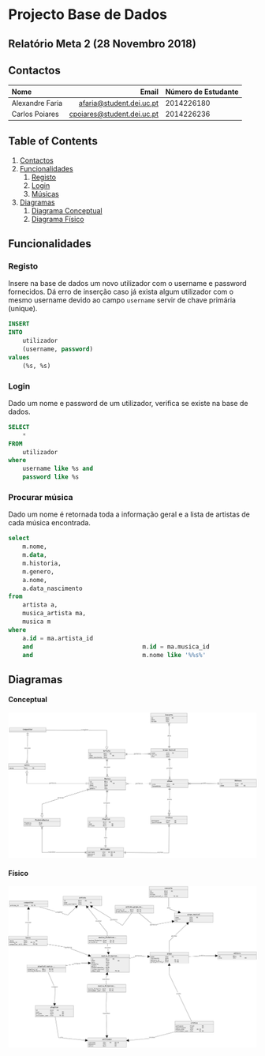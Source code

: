 # Projecto Base de Dados
## Relatório Meta 2 (28 Novembro 2018)

## Contactos

| Nome | Email | Número de Estudante | 
|:---|---:|:---|
| Alexandre Faria | afaria@student.dei.uc.pt | 2014226180 |
| Carlos Poiares |  cpoiares@student.dei.uc.pt |  2014226236 |


## Table of Contents
1. [Contactos](#Contactos)
2. [Funcionalidades](#Funcionalidades)
    1. [Registo](#Registo)
    2. [Login](#Login)
    3. [Músicas](#Musicas)
3. [Diagramas](#Diagramas)
    1. [Diagrama Conceptual](#Conceptual)
    2. [Diagrama Físico](#Físico)

## Funcionalidades

### Registo
Insere na base de dados um novo utilizador com o username e password fornecidos.
Dá erro de inserção caso já exista algum utilizador com o mesmo username devido ao campo `username`
servir de chave primária (unique).
```sql
INSERT 
INTO
    utilizador
    (username, password) 
values
    (%s, %s)
```

### Login

Dado um nome e password de um utilizador, verifica se existe na base de dados.
```sql
SELECT
    * 
FROM
    utilizador 
where
    username like %s and
    password like %s
```

### Procurar música

Dado um nome é retornada toda a informação geral e a lista de artistas de cada música encontrada.

```sql
select
    m.nome,
    m.data,
    m.historia,
    m.genero,
    a.nome,
    a.data_nascimento                         
from
    artista a,
    musica_artista ma,
    musica m                         
where
    a.id = ma.artista_id 
    and                               m.id = ma.musica_id 
    and                               m.nome like '%%s%'
```

## Diagramas

#### Conceptual
![image](images/meta1-conceptual.png)

#### Físico
![image](images/meta1-fisico.png)